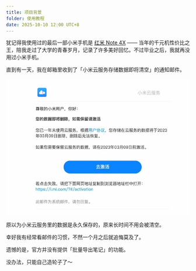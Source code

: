 ```yaml
---
title: 项目背景
folder: 使用教程
date: 2025-10-10 12:00 UTC+8
---
```


犹记得我使用过的最后一部小米手机是 [红米 Note 4X](https://www.mi.com/redminote4x) —— 当年的千元机性价比之王，陪我走过了大学的青春岁月，记录了许多美好回忆。不过毕业之后，我就再没用过小米手机。

直到有一天，我在邮箱里收到了「小米云服务存储数据即将清空」的通知邮件。

![](../assets//email.webp)

原以为小米云服务里的数据是永久保存的，原来长时间不用会被清空。

幸好我有经常看邮件的习惯，不然一个月之后就追悔莫及了。

遗憾的是，官方并没有提供「批量导出笔记」的功能。

没办法，只能自己造轮子了～
